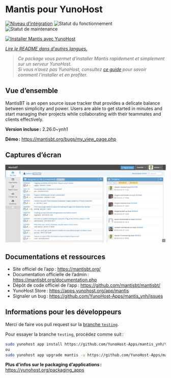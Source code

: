 <!--
Nota bene : ce README est automatiquement généré par <https://github.com/YunoHost/apps/tree/master/tools/readme_generator>
Il NE doit PAS être modifié à la main.
-->

# Mantis pour YunoHost

[![Niveau d’intégration](https://dash.yunohost.org/integration/mantis.svg)](https://ci-apps.yunohost.org/ci/apps/mantis/) ![Statut du fonctionnement](https://ci-apps.yunohost.org/ci/badges/mantis.status.svg) ![Statut de maintenance](https://ci-apps.yunohost.org/ci/badges/mantis.maintain.svg)

[![Installer Mantis avec YunoHost](https://install-app.yunohost.org/install-with-yunohost.svg)](https://install-app.yunohost.org/?app=mantis)

*[Lire le README dans d'autres langues.](./ALL_README.md)*

> *Ce package vous permet d’installer Mantis rapidement et simplement sur un serveur YunoHost.*  
> *Si vous n’avez pas YunoHost, consultez [ce guide](https://yunohost.org/install) pour savoir comment l’installer et en profiter.*

## Vue d’ensemble

MantisBT is an open source issue tracker that provides a delicate balance between simplicity and power. Users are able to get started in minutes and start managing their projects while collaborating with their teammates and clients effectively. 

**Version incluse :** 2.26.0~ynh1

**Démo :** <https://mantisbt.org/bugs/my_view_page.php>

## Captures d’écran

![Capture d’écran de Mantis](./doc/screenshots/modern_my_view.png)

## Documentations et ressources

- Site officiel de l’app : <https://mantisbt.org/>
- Documentation officielle de l’admin : <https://mantisbt.org/documentation.php>
- Dépôt de code officiel de l’app : <https://github.com/mantisbt/mantisbt/>
- YunoHost Store : <https://apps.yunohost.org/app/mantis>
- Signaler un bug : <https://github.com/YunoHost-Apps/mantis_ynh/issues>

## Informations pour les développeurs

Merci de faire vos pull request sur la [branche `testing`](https://github.com/YunoHost-Apps/mantis_ynh/tree/testing).

Pour essayer la branche `testing`, procédez comme suit :

```bash
sudo yunohost app install https://github.com/YunoHost-Apps/mantis_ynh/tree/testing --debug
ou
sudo yunohost app upgrade mantis -u https://github.com/YunoHost-Apps/mantis_ynh/tree/testing --debug
```

**Plus d’infos sur le packaging d’applications :** <https://yunohost.org/packaging_apps>

